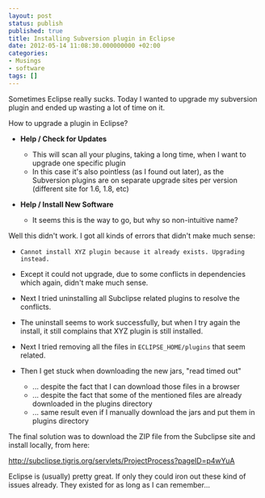 ```yaml
---
layout: post
status: publish
published: true
title: Installing Subversion plugin in Eclipse
date: 2012-05-14 11:08:30.000000000 +02:00
categories:
- Musings
- software
tags: []
---
```

Sometimes Eclipse really sucks. Today I wanted to upgrade my subversion plugin and ended up wasting a lot of time on it.

How to upgrade a plugin in Eclipse?

- **Help / Check for Updates**

	- This will scan all your plugins, taking a long time, when I want to upgrade one specific plugin
	- In this case it's also pointless (as I found out later), as the Subversion plugins are on separate upgrade sites per version (different site for 1.6, 1.8, etc)

- **Help / Install New Software**

	- It seems this is the way to go, but why so non-intuitive name?


Well this didn't work. I got all kinds of errors that didn't make much sense:

- `Cannot install XYZ plugin because it already exists. Upgrading instead.`

- Except it could not upgrade, due to some conflicts in dependencies which again, didn't make much sense.

- Next I tried uninstalling all Subclipse related plugins to resolve the conflicts.

- The uninstall seems to work successfully, but when I try again the install, it still complains that XYZ plugin is still installed.

- Next I tried removing all the files in `ECLIPSE_HOME/plugins` that seem related.

- Then I get stuck when downloading the new jars, "read timed out"

	- ... despite the fact that I can download those files in a browser
	- ... despite the fact that some of the mentioned files are already downloaded in the plugins directory
	- ... same result even if I manually download the jars and put them in plugins directory


The final solution was to download the ZIP file from the Subclipse site and install locally, from here:

http://subclipse.tigris.org/servlets/ProjectProcess?pageID=p4wYuA

Eclipse is (usually) pretty great. If only they could iron out these kind of issues already. They existed for as long as I can remember...
